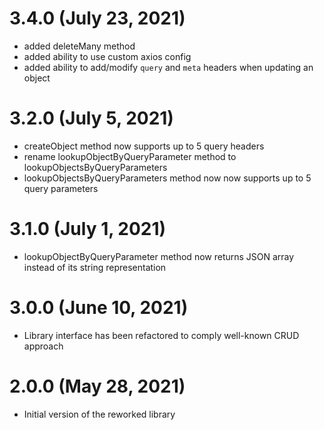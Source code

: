 # 3.4.0 (July 23, 2021)
* added deleteMany method
* added ability to use custom axios config
* added ability to add/modify `query` and `meta` headers when updating an object

# 3.2.0 (July 5, 2021)
* createObject method now supports up to 5 query headers
* rename lookupObjectByQueryParameter method to lookupObjectsByQueryParameters
* lookupObjectsByQueryParameters method now now supports up to 5 query parameters

# 3.1.0 (July 1, 2021)
* lookupObjectByQueryParameter method now returns JSON array instead of its string representation

# 3.0.0 (June 10, 2021)
* Library interface has been refactored to comply well-known CRUD approach

# 2.0.0 (May 28, 2021)
* Initial version of the reworked library
